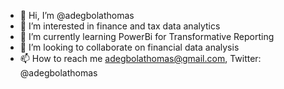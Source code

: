 - 👋 Hi, I’m @adegbolathomas
- 👀 I’m interested in finance and tax data analytics 
- 🌱 I’m currently learning PowerBi for Transformative Reporting
- 💞️ I’m looking to collaborate on financial data analysis
- 📫 How to reach me adegbolathomas@gmail.com, Twitter: @adegbolathomas

<!---
adegbolathomas/adegbolathomas is a ✨ special ✨ repository because its `README.md` (this file) appears on your GitHub profile.
You can click the Preview link to take a look at your changes.
--->
